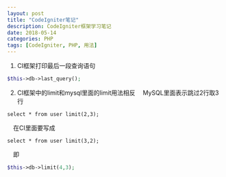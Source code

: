 ```yaml
---
layout: post
title: "CodeIgniter笔记"
description: CodeIgniter框架学习笔记
date: 2018-05-14
categories: PHP
tags: [CodeIgniter, PHP, 用法]
---
```


1. CI框架打印最后一段查询语句
~~~php
$this->db->last_query();
~~~
2. CI框架中的limit和mysql里面的limit用法相反
&emsp;MySQL里面表示跳过2行取3行
~~~mysql
select * from user limit(2,3);
~~~
&emsp;在CI里面要写成
~~~mysql
select * from user limit(3,2);
~~~
&emsp;即
~~~php
$this->db->limit(4,3);
~~~
